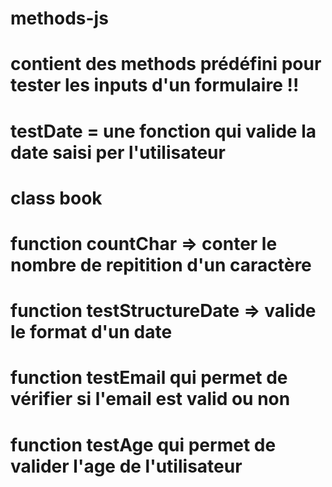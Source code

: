 # methods-js
# contient des methods prédéfini pour tester les inputs d'un formulaire !!
# testDate = une fonction qui valide la date saisi per l'utilisateur
# class book 
# function countChar => conter le nombre de repitition d'un caractère
# function testStructureDate => valide le format d'un date
# function testEmail qui permet de vérifier si l'email est valid ou non 
# function testAge qui permet de valider l'age de l'utilisateur 